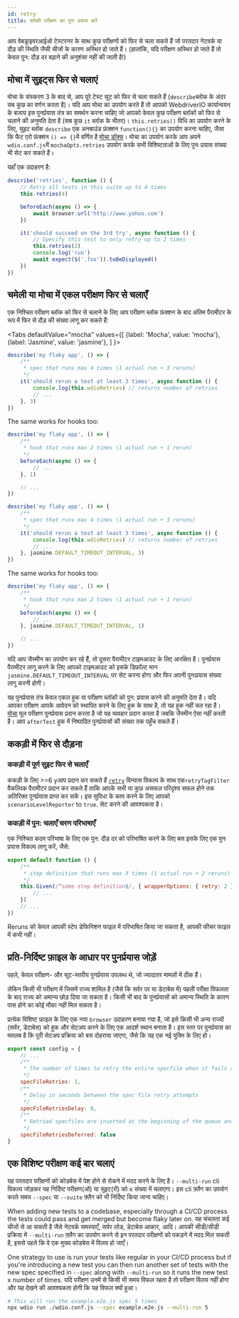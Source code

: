 ```yaml
---
id: retry
title: फ्लेकी परीक्षण का पुनः प्रयास करें
---
```


आप वेबड्राइवरआईओ टेस्टरनर के साथ कुछ परीक्षणों को फिर से चला सकते हैं जो परतदार नेटवर्क या दौड़ की स्थिति जैसी चीजों के कारण अस्थिर हो जाते हैं। (हालांकि, यदि परीक्षण अस्थिर हो जाते हैं तो केवल पुन: दौड़ दर बढ़ाने की अनुशंसा नहीं की जाती है!)

## मोचा में सुइट्स फिर से चलाएं

मोचा के संस्करण 3 के बाद से, आप पूरे टेस्ट सूट को फिर से चला सकते हैं (`describe`ब्लोक के अंदर सब कुछ का वर्णन करता है)। यदि आप मोचा का उपयोग करते हैं तो आपको WebdriverIO कार्यान्वयन के बजाय इस पुनर्प्रयास तंत्र का समर्थन करना चाहिए जो आपको केवल कुछ परीक्षण ब्लॉकों को फिर से चलाने की अनुमति देता है (सब कुछ `it` ब्लॉक के भीतर)। `this.retries()` विधि का उपयोग करने के लिए, सुइट ब्लॉक `describe` एक अनबाउंड फ़ंक्शन `function(){}` का उपयोग करना चाहिए, जैसा कि फैट एरो फ़ंक्शन `() => {}`में वर्णित है [मोचा डॉक्स](https://mochajs.org/#arrow-functions)। मोचा का उपयोग करके आप अपने `wdio.conf.js`में `mochaOpts.retries` उपयोग करके सभी विशिष्टताओं के लिए पुनः प्रयास संख्या भी सेट कर सकते हैं।

यहाँ एक उदाहरण है:

```js
describe('retries', function () {
    // Retry all tests in this suite up to 4 times
    this.retries(4)

    beforeEach(async () => {
        await browser.url('http://www.yahoo.com')
    })

    it('should succeed on the 3rd try', async function () {
        // Specify this test to only retry up to 2 times
        this.retries(2)
        console.log('run')
        await expect($('.foo')).toBeDisplayed()
    })
})
```

## चमेली या मोचा में एकल परीक्षण फिर से चलाएँ

एक निश्चित परीक्षण ब्लॉक को फिर से चलाने के लिए आप परीक्षण ब्लॉक फ़ंक्शन के बाद अंतिम पैरामीटर के रूप में फिर से दौड़ की संख्या लागू कर सकते हैं:

<Tabs
  defaultValue="mocha"
  values={[
    {label: 'Mocha', value: 'mocha'},
 {label: 'Jasmine', value: 'jasmine'},
 ]
}>
<TabItem value="mocha">

```js
describe('my flaky app', () => {
    /**
     * spec that runs max 4 times (1 actual run + 3 reruns)
     */
    it('should rerun a test at least 3 times', async function () {
        console.log(this.wdioRetries) // returns number of retries
        // ...
    }, 3)
})
```

The same works for hooks too:

```js
describe('my flaky app', () => {
    /**
     * hook that runs max 2 times (1 actual run + 1 rerun)
     */
    beforeEach(async () => {
        // ...
    }, 1)

    // ...
})
```

</TabItem>
<TabItem value="jasmine">

```js
describe('my flaky app', () => {
    /**
     * spec that runs max 4 times (1 actual run + 3 reruns)
     */
    it('should rerun a test at least 3 times', async function () {
        console.log(this.wdioRetries) // returns number of retries
        // ...
    }, jasmine.DEFAULT_TIMEOUT_INTERVAL, 3)
})
```

The same works for hooks too:

```js
describe('my flaky app', () => {
    /**
     * hook that runs max 2 times (1 actual run + 1 rerun)
     */
    beforeEach(async () => {
        // ...
    }, jasmine.DEFAULT_TIMEOUT_INTERVAL, 1)

    // ...
})
```

यदि आप जैस्मीन का उपयोग कर रहे हैं, तो दूसरा पैरामीटर टाइमआउट के लिए आरक्षित है। पुनर्प्रयास पैरामीटर लागू करने के लिए आपको टाइमआउट को इसके डिफ़ॉल्ट मान `jasmine.DEFAULT_TIMEOUT_INTERVAL` पर सेट करना होगा और फिर अपनी पुनःप्रयास संख्या लागू करनी होगी।

</TabItem>
</Tabs>

यह पुनर्प्रयास तंत्र केवल एकल हुक या परीक्षण ब्लॉकों को पुन: प्रयास करने की अनुमति देता है। यदि आपका परीक्षण आपके आवेदन को स्थापित करने के लिए हुक के साथ है, तो यह हुक नहीं चल रहा है। [मोचा](https://mochajs.org/#retry-tests) मूल परीक्षण पुनर्प्रयास प्रदान करता है जो यह व्यवहार प्रदान करता है जबकि जैस्मीन ऐसा नहीं करती है। आप ` afterTest ` हुक में निष्पादित पुनर्प्रयासों की संख्या तक पहुँच सकते हैं।

## ककड़ी में फिर से दौड़ना

### ककड़ी में पूर्ण सुइट फिर से चलाएँ

ककड़ी के लिए >=6 yआप प्रदान कर सकते हैं [`retry`](https://github.com/cucumber/cucumber-js/blob/master/docs/cli.md#retry-failing-tests) विन्यास विकल्प के साथ एक`retryTagFilter` वैकल्पिक पैरामीटर प्रदान कर सकते हैं ताकि आपके सभी या कुछ असफल परिदृश्य सफल होने तक अतिरिक्त पुनर्प्रयास प्राप्त कर सकें। इस सुविधा के काम करने के लिए आपको `scenarioLevelReporter` to `true`. सेट करने की आवश्यकता है।

### ककड़ी में पुन: चलाएँ चरण परिभाषाएँ

एक निश्चित कदम परिभाषा के लिए एक पुन: दौड़ दर को परिभाषित करने के लिए बस इसके लिए एक पुनः प्रयास विकल्प लागू करें, जैसे:

```js
export default function () {
    /**
     * step definition that runs max 3 times (1 actual run + 2 reruns)
     */
    this.Given(/^some step definition$/, { wrapperOptions: { retry: 2 } }, async () => {
        // ...
    })
    // ...
})
```

Reruns को केवल आपकी स्टेप डेफिनिशन फाइल में परिभाषित किया जा सकता है, आपकी फीचर फाइल में कभी नहीं।

## प्रति-निर्दिष्ट फ़ाइल के आधार पर पुनर्प्रयास जोड़ें

पहले, केवल परीक्षण- और सूट-स्तरीय पुनर्प्रयास उपलब्ध थे, जो ज्यादातर मामलों में ठीक हैं।

लेकिन किसी भी परीक्षण में जिसमें राज्य शामिल है (जैसे कि सर्वर पर या डेटाबेस में) पहली परीक्षा विफलता के बाद राज्य को अमान्य छोड़ दिया जा सकता है। किसी भी बाद के पुनर्प्रयासों को अमान्य स्थिति के कारण पास होने का कोई मौका नहीं मिल सकता है।

प्रत्येक विशिष्ट फ़ाइल के लिए एक नया `browser` उदाहरण बनाया गया है, जो इसे किसी भी अन्य राज्यों (सर्वर, डेटाबेस) को हुक और सेटअप करने के लिए एक आदर्श स्थान बनाता है। इस स्तर पर पुनर्प्रयास का मतलब है कि पूरी सेटअप प्रक्रिया को बस दोहराया जाएगा, जैसे कि यह एक नई युक्ति के लिए हो।

```js title="wdio.conf.js"
export const config = {
    // ...
    /**
     * The number of times to retry the entire specfile when it fails as a whole
     */
    specFileRetries: 1,
    /**
     * Delay in seconds between the spec file retry attempts
     */
    specFileRetriesDelay: 0,
    /**
     * Retried specfiles are inserted at the beginning of the queue and retried immediately
     */
    specFileRetriesDeferred: false
}
```

## एक विशिष्ट परीक्षण कई बार चलाएं

यह परतदार परीक्षणों को कोडबेस में पेश होने से रोकने में मदद करने के लिए है। `--multi-run` cli विकल्प जोड़कर यह निर्दिष्ट परीक्षण(ओं) या सुइट(रों) को x संख्या में चलाएगा। इस cli फ़्लैग का उपयोग करते समय `--spec` या `--suite` फ़्लैग को भी निर्दिष्ट किया जाना चाहिए।

When adding new tests to a codebase, especially through a CI/CD process the tests could pass and get merged but become flaky later on. यह चंचलता कई चीजों से आ सकती है जैसे नेटवर्क समस्याएँ, सर्वर लोड, डेटाबेस आकार, आदि। आपकी सीडी/सीडी प्रक्रिया में `--multi-run` फ़्लैग का उपयोग करने से इन परतदार परीक्षणों को पकड़ने में मदद मिल सकती है, इससे पहले कि वे एक मुख्य कोडबेस में विलय हो जाएँ।

One strategy to use is run your tests like regular in your CI/CD process but if you're introducing a new test you can then run another set of tests with the new spec specified in `--spec` along with `--multi-run` so it runs the new test x number of times. यदि परीक्षण उनमें से किसी भी समय विफल रहता है तो परीक्षण विलय नहीं होगा और यह देखने की आवश्यकता होगी कि यह विफल क्यों हुआ।

```sh
# This will run the example.e2e.js spec 5 times
npx wdio run ./wdio.conf.js --spec example.e2e.js --multi-run 5
```
